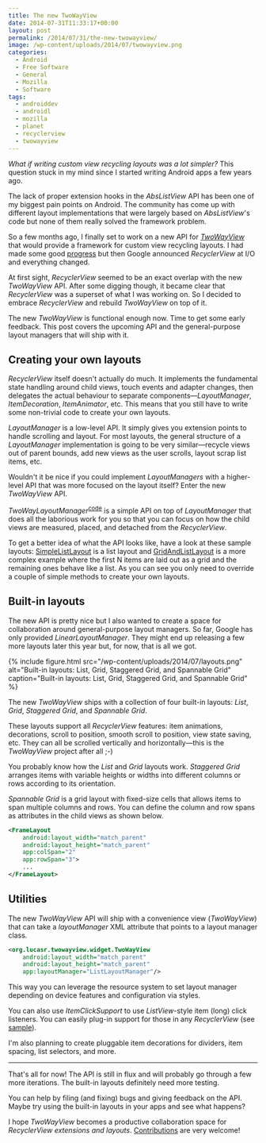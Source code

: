 ```yaml
---
title: The new TwoWayView
date: 2014-07-31T11:33:17+00:00
layout: post
permalink: /2014/07/31/the-new-twowayview/
image: /wp-content/uploads/2014/07/twowayview.png
categories:
  - Android
  - Free Software
  - General
  - Mozilla
  - Software
tags:
  - androiddev
  - androidl
  - mozilla
  - planet
  - recyclerview
  - twowayview
---
```

_What if writing custom view recycling layouts was a lot simpler?_ This
question stuck in my mind since I started writing Android apps a few years ago.

The lack of proper extension hooks in the _AbsListView_ API has been one of my
biggest pain points on Android. The community has come up with different layout
implementations that were largely based on _AbsListView_'s code but none of
them really solved the framework problem.

So a few months ago, I finally set to work on a new API for
[_TwoWayView_](https://github.com/lucasr/twoway-view/) that would provide a
framework for custom view recycling layouts. I had made some good
[progress](https://plus.google.com/+LucasRocha/posts/WBaryNqAHiy) but then
Google announced _RecyclerView_ at I/O and everything changed.

At first sight, _RecyclerView_ seemed to be an exact overlap with the new
_TwoWayView_ API. After some digging though, it became clear that
_RecyclerView_ was a superset of what I was working on. So I decided to embrace
_RecyclerView_ and rebuild _TwoWayView_ on top of it.

The new _TwoWayView_ is functional enough now. Time to get some early feedback.
This post covers the upcoming API and the general-purpose layout managers that
will ship with it.

## Creating your own layouts

_RecyclerView_ itself doesn't actually do much. It implements the fundamental
state handling around child views, touch events and adapter changes, then
delegates the actual behaviour to separate components—_LayoutManager_,
_ItemDecoration_, _ItemAnimator_, etc. This means that you still have
to write some non-trivial code to create your own layouts.

_LayoutManager_ is a low-level API. It simply gives you extension points to
handle scrolling and layout. For most layouts, the general structure of a
_LayoutManager_ implementation is going to be very similar—recycle views out of
parent bounds, add new views as the user scrolls, layout scrap list items, etc.

Wouldn't it be nice if you could implement _LayoutManagers_ with a higher-level
API that was more focused on the layout itself? Enter the new _TwoWayView_ API.

_TwoWayLayoutManager_<sup><a
href="https://github.com/lucasr/twoway-view/blob/master/core/src/main/java/org/lucasr/twowayview/TWAbsLayoutManager.java">code</a></sup>
is a simple API on top of _LayoutManager_ that does all the laborious work for
you so that you can focus on how the child views are measured, placed, and
detached from the _RecyclerView_.

To get a better idea of what the API looks like, have a look at these sample
layouts:
[SimpleListLayout](https://gist.github.com/lucasr/391fbcb04479ebbe838c) is a
list layout and
[GridAndListLayout](https://gist.github.com/lucasr/8ea1832239dcc5119e77) is a
more complex example where the first N items are laid out as a grid and the
remaining ones behave like a list. As you can see you only need to override a
couple of simple methods to create your own layouts.

## Built-in layouts

The new API is pretty nice but I also wanted to create a space for
collaboration around general-purpose layout managers. So far, Google has only
provided _LinearLayoutManager_. They might end up releasing a few more layouts
later this year but, for now, that is all we got.

{% include figure.html src="/wp-content/uploads/2014/07/layouts.png"
alt="Built-in layouts: List, Grid, Staggered Grid, and Spannable Grid"
caption="Built-in layouts: List, Grid, Staggered Grid, and Spannable Grid" %}

The new _TwoWayView_ ships with a collection of four built-in layouts: _List_,
_Grid_, _Staggered Grid_, and _Spannable Grid_.

These layouts support all _RecyclerView_ features: item animations,
decorations, scroll to position, smooth scroll to position, view state
saving, etc. They can all be scrolled vertically and horizontally—this is
the _TwoWayView_ project after all ;-)

You probably know how the _List_ and _Grid_ layouts work. _Staggered Grid_
arranges items with variable heights or widths into different columns or rows
according to its orientation.

_Spannable Grid_ is a grid layout with fixed-size cells that allows items to
span multiple columns and rows. You can define the column and row spans as
attributes in the child views as shown below.

```xml
<FrameLayout
    android:layout_width="match_parent"
    android:layout_height="match_parent"
    app:colSpan="2"
    app:rowSpan="3">
    ...
</FrameLayout>
```

## Utilities

The new _TwoWayView_ API will ship with a convenience view (_TwoWayView_) that
can take a _layoutManager_ XML attribute that points to a layout manager class.

```xml
<org.lucasr.twowayview.widget.TwoWayView
    android:layout_width="match_parent"
    android:layout_height="match_parent"
    app:layoutManager="ListLayoutManager"/>
```

This way you can leverage the resource system to set layout manager depending
on device features and configuration via styles.

You can also use _ItemClickSupport_ to use _ListView_-style item (long) click
listeners. You can easily plug-in support for those in any _RecyclerView_ (see
[sample](https://gist.github.com/lucasr/e7417474278ca0dd7783)).

I'm also planning to create pluggable item decorations for dividers, item
spacing, list selectors, and more.

* * *

That's all for now! The API is still in flux and will probably go through a few
more iterations. The built-in layouts definitely need more testing.

You can help by filing (and fixing) bugs and giving feedback on the API. Maybe
try using the built-in layouts in your apps and see what happens?

I hope _TwoWayView_ becomes a productive collaboration space for _RecyclerView
extensions and layouts_.
[Contributions](https://github.com/lucasr/twoway-view/) are very welcome!
